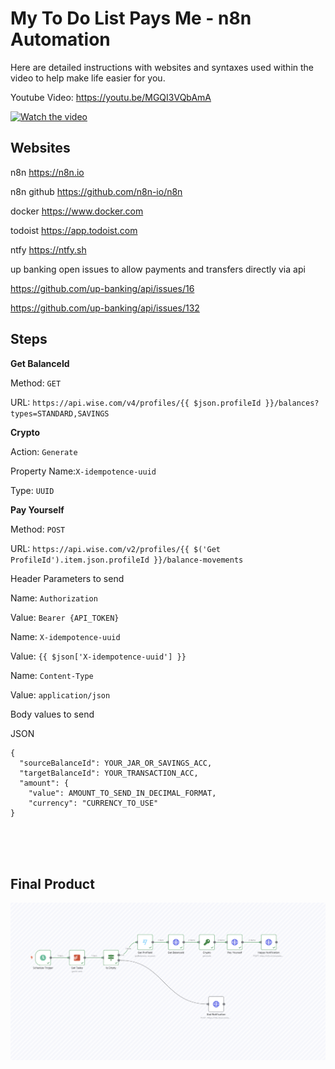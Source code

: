 # My To Do List Pays Me - n8n Automation
Here are detailed instructions with websites and syntaxes used within the video to help make life easier for you.

Youtube Video: https://youtu.be/MGQI3VQbAmA

[![Watch the video](https://img.youtube.com/vi/MGQI3VQbAmA/hqdefault.jpg)](https://youtu.be/MGQI3VQbAmA)



## Websites
n8n         https://n8n.io

n8n github  https://github.com/n8n-io/n8n

docker      https://www.docker.com

todoist     https://app.todoist.com

ntfy        https://ntfy.sh



up banking open issues to allow payments and transfers directly via api

https://github.com/up-banking/api/issues/16

https://github.com/up-banking/api/issues/132




## Steps

<b>Get BalanceId</b>

Method: ```GET```

URL: ```https://api.wise.com/v4/profiles/{{ $json.profileId }}/balances?types=STANDARD,SAVINGS```

<b>Crypto</b>

Action: ```Generate```

Property Name:```X-idempotence-uuid```

Type: ```UUID```

<b>Pay Yourself</b>

Method: ```POST```

URL: ```https://api.wise.com/v2/profiles/{{ $('Get ProfileId').item.json.profileId }}/balance-movements```

Header Parameters to send

Name: ```Authorization```

Value: ```Bearer {API_TOKEN}```

Name: ```X-idempotence-uuid```

Value: ```{{ $json['X-idempotence-uuid'] }}```

Name: ```Content-Type```

Value: ```application/json```

Body values to send

JSON
```
{
  "sourceBalanceId": YOUR_JAR_OR_SAVINGS_ACC,
  "targetBalanceId": YOUR_TRANSACTION_ACC,
  "amount": {
    "value": AMOUNT_TO_SEND_IN_DECIMAL_FORMAT,
    "currency": "CURRENCY_TO_USE"
}
```


</br>
</br></br>

## Final Product
![Demo](n8n-workflow.png)
